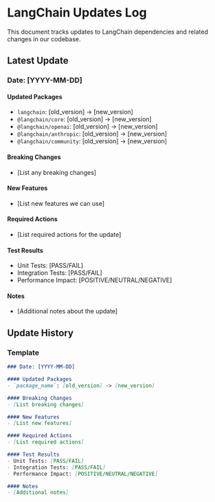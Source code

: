 # LangChain Updates Log

This document tracks updates to LangChain dependencies and related changes in our codebase.

## Latest Update

### Date: [YYYY-MM-DD]

#### Updated Packages
- `langchain`: [old_version] -> [new_version]
- `@langchain/core`: [old_version] -> [new_version]
- `@langchain/openai`: [old_version] -> [new_version]
- `@langchain/anthropic`: [old_version] -> [new_version]
- `@langchain/community`: [old_version] -> [new_version]

#### Breaking Changes
- [List any breaking changes]

#### New Features
- [List new features we can use]

#### Required Actions
- [List required actions for the update]

#### Test Results
- Unit Tests: [PASS/FAIL]
- Integration Tests: [PASS/FAIL]
- Performance Impact: [POSITIVE/NEUTRAL/NEGATIVE]

#### Notes
- [Additional notes about the update]

## Update History

### Template
```markdown
### Date: [YYYY-MM-DD]

#### Updated Packages
- `package_name`: [old_version] -> [new_version]

#### Breaking Changes
- [List breaking changes]

#### New Features
- [List new features]

#### Required Actions
- [List required actions]

#### Test Results
- Unit Tests: [PASS/FAIL]
- Integration Tests: [PASS/FAIL]
- Performance Impact: [POSITIVE/NEUTRAL/NEGATIVE]

#### Notes
- [Additional notes]
``` 